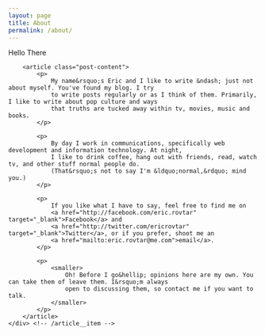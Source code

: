 ```yaml
---
layout: page
title: About
permalink: /about/
---
```


<div class="article palm--padding">
    <div class="article__item">
        <p class="article__date h2">
            Hello There
        </p>

        <article class="post-content">
            <p>
                My name&rsquo;s Eric and I like to write &ndash; just not about myself. You've found my blog. I try 
                to write posts regularly or as I think of them. Primarily, I like to write about pop culture and ways 
                that truths are tucked away within tv, movies, music and books.
            </p>

            <p>
                By day I work in communications, specifically web development and information technology. At night, 
                I like to drink coffee, hang out with friends, read, watch tv, and other stuff normal people do.
                (That&rsquo;s not to say I'm &ldquo;normal,&rdquo; mind you.)
            </p>

            <p>
                If you like what I have to say, feel free to find me on 
                <a href="http://facebook.com/eric.rovtar" target="_blank">Facebook</a> and 
                <a href="http://twitter.com/ericrovtar" target="_blank">Twitter</a>, or if you prefer, shoot me an 
                <a href="mailto:eric.rovtar@me.com">email</a>.
            </p>
            
            <p>
                <smaller>
                    Oh! Before I go&hellip; opinions here are my own. You can take them of leave them. I&rsquo;m always
                    open to discussing them, so contact me if you want to talk.
                </smaller>
            </p>
        </article>
    </div> <!-- /article__item -->
</div> <!-- /article -->
